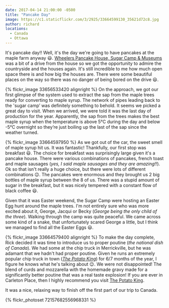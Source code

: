 ```yaml
---
date: 2017-04-14 21:00:00 -0500
title: "Pancake Day"
image: https://c1.staticflickr.com/3/2925/33664599130_35621d72c8.jpg
author: richard
locations: 
  - Canada
  - Ottawa
---
```


It's pancake day!! Well, it's the day we're going to have pancakes at the maple farm anyway :smiley:. [Wheelers Pancake House, Sugar Camp & Museums][wm] was a bit of a drive from the house so we got the opportunity to admire the countryside and the houses again. It's still incredible to me how much open space there is and how big the houses are. There were some beautiful places on the way so there was no danger of being bored on the drive :smiley:.

{% flickr_image 33656533420 alignright %}
On the approach, we got our first glimpse of the system used to extract the sap from the maple trees ready for converting to maple syrup. The network of pipes leading back to the 'sugar camp’ was definitely something to behold. It seems we picked a great day to visit. When we arrived, we were told it was the last day of production for the year. Apparently, the sap from the trees makes the best maple syrup when the temperature is above 5&deg;C during the day and below -5&deg;C overnight so they’re just boiling up the last of the sap since the weather turned.

{% flickr_image 33664597950 %}
As we got out of the car, the sweet smell of maple syrup hit us. It was fantastic! Thankfully, our first stop was breakfast :smiley:. The choice for breakfast was surprisingly large given it's a pancake house. There were various combinations of pancakes, french toast and maple sausages (_yes, I said maple sausages and they are amazing!!_). Ok so that isn't really a huge choice, but there were lots of different combinations :wink:. The pancakes were enormous and they brought us 2 big bottles of maple syrup between the 8 of us. There was a stupid amount of sugar in the breakfast, but it was nicely tempered with a constant flow of black coffee :smiley:.

Given that it was Easter weekend, the Sugar Camp were hosting an Easter Egg hunt around the maple trees. I'm not entirely sure who was more excited about it, George, Jacqui or Becky (_George being the only child of the three_). Walking through the camp was quite peaceful. We came across some kind of a snake, that unfortunately scared George a little, but I think we managed to find all the Easter Eggs :smiley:. 

{% flickr_image 33664579400 alignright %}
To make the day complete, Rick decided it was time to introduce us to proper poutine (_the national dish of Canada_). We had some at the chip truck in Merrickville, but he was adamant that we hadn't had proper poutine. Given he runs an extremely popular chip truck in town (_[The Potato King][pk]_) for 6/7 months of the year, I figure he knows what he's talking about :wink:. We were not disappointed! The blend of curds and mozzarella with the homemade gravy made for a significantly better poutine that was a real taste explosion! If you are ever in Carleton Place, then I highly recommend you visit [The Potato King][pk].

It was a nice, relaxing way to finish off the first part of our trip to Canada. 

{% flickr_photoset 72157682556968331 %}

[wm]: http://wheelersmaple.com/
[pk]: https://www.facebook.com/Potato-King-62115763203/